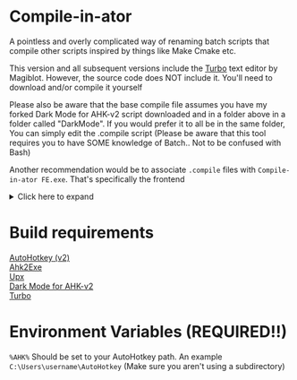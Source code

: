 # Compile-in-ator
 A pointless and overly complicated way of renaming batch scripts that compile other scripts inspired by things like Make Cmake etc.

This version and all subsequent versions include the [Turbo](https://github.com/magiblot/turbo) text editor by Magiblot. However, the source code does NOT include it. You'll need to download and/or compile it yourself

Please also be aware that the base compile file assumes you have my forked Dark Mode for AHK-v2 script downloaded and in a folder above in a folder called "DarkMode". If you would prefer it to all be in the same folder, You can simply edit the .compile script (Please be aware that this tool requires you to have SOME knowledge of Batch.. Not to be confused with Bash)

Another recommendation would be to associate `.compile` files with `Compile-in-ator FE.exe`. That's specifically the frontend

<details>
<summary>Click here to expand</summary>

```
PUSHD "%CD%"

cd "{PATH}"
mkdir ".Cmpl8r"
copy ".compile" ".Cmpl8r"
ren ".Cmpl8r\.compile" "[CompileTemp].bat"
call ".Cmpl8r\[CompileTemp].bat"
rmdir ".Cmpl8r" /S /Q

POPD

robocopy "{PATH}\Output" "Output" /MIR

rmdir "{PATH}\Output" /S /Q
```

Make sure to replace `{PATH}` with the actual path

</details>

# Build requirements
[AutoHotkey (v2)](https://github.com/AutoHotkey/AutoHotkey)
\
[Ahk2Exe](https://github.com/AutoHotkey/Ahk2Exe)
\
[Upx](https://github.com/upx/upx)
\
[Dark Mode for AHK-v2](https://github.com/pikakid98/Dark-Mode-For-AHK-v2)
\
[Turbo](https://github.com/magiblot/turbo)


# Environment Variables (REQUIRED!!)
`%AHK%`
   Should be set to your AutoHotkey path. An example `C:\Users\username\AutoHotkey` (Make sure you aren't using a subdirectory)
